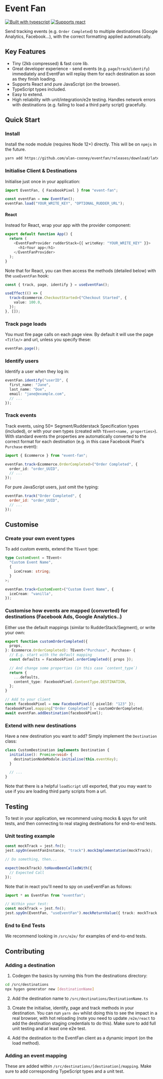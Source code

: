 # Event Fan

[![Built with
typescript](https://badgen.net/badge/icon/typescript?icon=typescript&label)](https://www.typescriptlang.org/)
[![Supports react](https://badgen.net/badge/supports/react/green)](https://reactjs.org/)

Send tracking events (e.g. `Order Completed`) to multiple destinations (Google Analytics, Facebook...), with the correct
formatting applied automatically.

## Key Features

- Tiny (2kb compressed) & fast core lib.
- Great developer experience - send events (e.g. `page`/`track`/`identify`) immediately and EventFan will replay them for
  each destination as soon as they finish loading.
- Supports React and pure JavaScript (on the browser).
- TypeScript types included.
- Easy to extend.
- High reliability with unit/integration/e2e testing. Handles network errors with destinations (e.g. failing to load a
  third party script) gracefully.

## Quick Start

### Install

Install the node module (requires Node 12+) directly. This will be on `npmjs` in the future.

```bash
yarn add https://github.com/alan-cooney/eventfan/releases/download/latest/node.tgz
```

### Initialise Client & Destinations

Initialise just once in your application:

```typescript
import EventFan, { FacebookPixel } from "event-fan";

const eventFan = new EventFan();
eventFan.load("YOUR_WRITE_KEY", "OPTIONAL_RUDDER_URL");
```

#### React

Instead for React, wrap your app with the provider component:

```typescript
export default function App() {
  return (
    <EventFanProvider rudderStack={{ writeKey: "YOUR_WRITE_KEY" }}>
      <h1>Your app</h1>
    </EventFanProvider>
  );
}
```

Note that for React, you can then access the methods (detailed below) with the `useEventFan` hook:

```typescript
const { track, page, identify } = useEventFan();

useEffect(() => {
  track<Ecommerce.CheckoutStarted>("Checkout Started", {
    value: 100.0,
  });
}, []);
```

### Track page loads

You must fire page calls on each page view. By default it will use the page `<Title/>` and url, unless you specify these:

```typescript
eventFan.page();
```

### Identify users

Identify a user when they log in:

```typescript
eventFan.identify("userID", {
  first_name: "Jane",
  last_name: "Doe",
  email: "jane@example.com",
  // ...
});
```

### Track events

Track events, using 50+ Segment/Rudderstack Specification types (included), or with your own types (created with
`TEvent<name, properties>`). With standard events the properties are automatically converted to the correct format for
each destination (e.g. in this case Facebook Pixel's `Purchase` event):

```typescript
import { Ecommerce } from "event-fan";

eventFan.track<Ecommerce.OrderCompleted>("Order Completed", {
  order_id: "order_UUID",
  // ...
});
```

For pure JavaScript users, just omit the typing:

```javascript
eventFan.track("Order Completed", {
  order_id: "order_UUID",
  // ...
});
```

## Customise

### Create your own event types

To add custom events, extend the `TEvent` type:

```typescript
type CustomEvent = TEvent<
  "Custom Event Name",
  {
    iceCream: string;
  }
>;

eventFan.track<CustomEvent>("Custom Event Name", {
  iceCream: "vanilla",
});
```

### Customise how events are mapped (converted) for destinations (Facebook Ads, Google Analytics..)

Either use the default mappings (similar to RudderStack/Segment), or write your own:

```typescript
export function customOrderCompleted({
  props,
}: Ecommerce.OrderCompleted): TEvent<"Purchase", Purchase> {
  // E.g. start with the default mapping
  const defaults = FacebookPixel.orderCompleted({ props });

  // And change some properties (in this case `content_type`)
  return {
    ...defaults,
    content_type: FacebookPixel.ContentType.DESTINATION,
  };
}

// Add to your client
const facebookPixel = new FacebookPixel({ pixelId: "123" });
facebookPixel.mapping["Order Completed"] = customOrderCompleted;
await eventFan.addDestination(facebookPixel);
```

### Extend with new destinations

Have a new destination you want to add? Simply implement the `Destination` class:

```typescript
class CustomDestination implements Destination {
  initialise(): Promise<void> {
    destinationNodeModule.initialise(this.eventKey);
  }

  // ...
}
```

Note that there is a helpful `loadScript` util exported, that you may want to use if you are loading third party scripts
from a url.

## Testing

To test in your application, we recommend using mocks & spys for unit tests, and then connecting to real staging destinations
for end-to-end tests.

### Unit testing example

```typescript
const mockTrack = jest.fn();
jest.spyOn(eventFanInstance, "track").mockImplementation(mockTrack);

// Do something, then...

expect(mockTrack).toHaveBeenCalledWith({
  // Expected Call
});
```

Note that in react you'll need to spy on useEventFan as follows:

```typescript
import * as EventFan from "eventfan";

// Within your test:
const mockTrack = jest.fn();
jest.spyOn(EventFan, "useEventFan").mockReturnValue({ track: mockTrack });
```

### End to End Tests

We recommend looking in `/src/e2e/` for examples of end-to-end tests.

## Contributing

### Adding a destination

1. Codegen the basics by running this from the destinations directory:

```bash
cd /src/destinations
npx hygen generator new [destinationName]
```

2. Add the destination name to `/src/destinations/DestinationName.ts`

3. Create the initialise, identify, page and track methods in your destination. You can run `yarn dev` whilst doing this
   to see the impact in a real browser, with hot reloading (note you need to update `/e2e/react` to add the destination
   staging credentials to do this). Make sure to add full unit testing and at least one e2e test.

4. Add the destination to the EventFan client as a dynamic import (on the load method).

### Adding an event mapping

These are added within `/src/destinations/[destination]/mapping`. Make sure to add corresponding TypeScript types and a
unit test.
